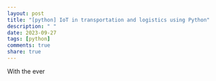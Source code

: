```yaml
---
layout: post
title: "[python] IoT in transportation and logistics using Python"
description: " "
date: 2023-09-27
tags: [python]
comments: true
share: true
---
```


With the ever